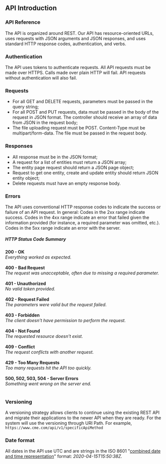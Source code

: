 ## API Introduction

### API Reference

The API is organized around REST. Our API has resource-oriented URLs, uses requests with JSON arguments and JSON responses, and uses standard HTTP response codes, authentication, and verbs. <br>

### Authentication

The API uses tokens to authenticate requests. All API requests must be made over HTTPS. Calls made over plain HTTP will fail. API requests without authentication will also fail. <br>

### Requests

  - For all GET and DELETE requests, parameters must be passed in the query string;
  - For all POST and PUT requests, data must be passed in the body of the request in JSON format. The controller should receive an array of data from JSON in the request body;
  - The file uploading request must be POST. Content-Type must be multipart/form-data. The file must be passed in the request body.

### Responses

  - All response must be in the JSON format;
  - A request for a list of entities must return a JSON array;
  - The entity page request should return a JSON page object;
  - Request to get one entity, create and update entity should return JSON entity object;
  - Delete requests must have an empty response body.

### Errors

The API uses conventional HTTP response codes to indicate the success or failure of an API request. In general: Codes in the 2xx range indicate success. Codes in the 4xx range indicate an error that failed given the information provided (for instance, a required parameter was omitted, etc.). Codes in the 5xx range indicate an error with the server. <br>

##### HTTP Status Code Summary
**200 - OK**<br>	_Everything worked as expected._ <br><br>
**400 - Bad Request**<br>	_The request was unacceptable, often due to missing a required parameter._ <br><br>
**401 - Unauthorized**<br>	_No valid token provided._ <br><br>
**402 - Request Failed**<br>	_The parameters were valid but the request failed._ <br><br>
**403 - Forbidden**<br>	_The client doesn't have permission to perform the request._ <br><br>
**404 - Not Found**<br>	_The requested resource doesn't exist._ <br><br>
**409 - Conflict**<br>	_The request conflicts with another request._ <br><br>
**429 - Too Many Requests**<br>	_Too many requests hit the API too quickly._ <br><br>
**500, 502, 503, 504 - Server Errors**<br>	_Something went wrong on the server end._ <br><br>

### Versioning

A versioning strategy allows clients to continue using the existing REST API and migrate their applications to the newer API when they are ready. For the system will use the versioning through URI Path. For example, `https://www.cme.com/api/v1/specificApiMethod` <br>

### Date format

All dates in the API use UTC and are strings in the ISO 8601 "[combined date and time representation](https://en.wikipedia.org/wiki/ISO_8601#Combined_date_and_time_representations)" format: _2020-04-15T15:50:38Z._ <br>
